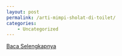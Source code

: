 ```yaml
---
layout: post
permalink: /arti-mimpi-sholat-di-toilet/
categories:
    - Uncategorized
---
```


[Baca Selengkapnya](/01)